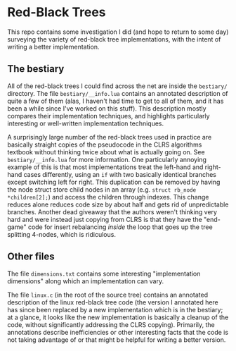 # Red-Black Trees

This repo contains some investigation I did (and hope to return to some
day) surveying the variety of red-black tree implementations, with the
intent of writing a better implementation.

## The bestiary

All of the red-black trees I could find across the net are inside the
`bestiary/` directory. The file `bestiary/__info.lua` contains an annotated
description of quite a few of them (alas, I haven't had time to get to all
of them, and it has been a while since I've worked on this stuff).
This description mostly compares their implementation techniques, and
highlights particularly interesting or well-written implementation
techniques.

A surprisingly large number of the red-black trees used in practice are
basically straight copies of the pseudocode in the CLRS algorithms
textbook without thinking twice about what is actually going on. See
`bestiary/__info.lua` for more information.
One particularly annoying example of this is that most implementations
treat the left-hand and right-hand cases differently, using an `if` with two
basically identical branches except switching left for right. This
duplication can be removed by having the node struct store child nodes in
an array (e.g. `struct rb_node *children[2];`) and access the children
through indexes. This change reduces alone reduces code size by about half
and gets rid of unpredictable branches.
Another dead giveaway that the authors weren't thinking very hard and were
instead just copying from CLRS is that they have the "end-game" code for
insert rebalancing *inside* the loop that goes up the tree splitting
4-nodes, which is ridiculous.

## Other files

The file `dimensions.txt` contains some interesting "implementation
dimensions" along which an implementation can vary.

The file `linux.c` (in the root of the source tree) contains an annotated
description of the linux red-black tree code (the version I annotated here
has since been replaced by a new implementation which is in the bestiary;
at a glance, it looks like the new implementation is basically a cleanup of
the code, without significantly addressing the CLRS copying).
Primarily, the annotations describe inefficiencies or other interesting
facts that the code is not taking advantage of or that might be helpful for
writing a better version.
